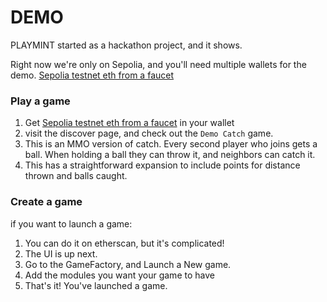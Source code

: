 # DEMO

PLAYMINT started as a hackathon project, and it shows.


Right now we're only on Sepolia, and you'll need multiple wallets for the demo.   [Sepolia testnet eth from a faucet](\(https:/sepolia-faucet.pk910.de/\)/)




### Play a game

1. Get [Sepolia testnet eth from a faucet](\(https:/sepolia-faucet.pk910.de/\)/) in your wallet
2. visit the discover page, and check out the `Demo Catch` game.
3. This is an MMO version of catch.  Every second player who joins gets a ball.  When holding a ball they can throw it, and neighbors can catch it.
4.  This has a straightforward expansion to include points for distance thrown and balls caught.


### Create a game

if you want to launch a game:

1. You can do it on etherscan, but it's complicated!
2. The UI is up next.
3. Go to the GameFactory, and Launch a New game.
4. Add the modules you want your game to have
5. That's it!  You've launched a game.

